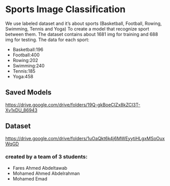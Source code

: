 # Sports Image Classification
We use labeled dataset and it’s about sports (Basketball, Football, Rowing, Swimming, Tennis and Yoga)
To create a model that recognize sport between them.
The dataset contains about 1681 img for training and 688 img for testing.
The data for each sport:
<ul>
  <li>Basketball:196</li>
  <li>Football:400</li>
  <li>Rowing:202
</li>
  <li>Swimming:240
</li>
  <li>Tennis:185
</li>
  <li>Yoga:458 
</li>
</ul>

## Saved Models
https://drive.google.com/drive/folders/19Q-gkBoeCIZx8kZCI3T-Xv1xDU_86943

## Dataset
https://drive.google.com/drive/folders/1uOaQkt6k4j6MWEyytiHLgxMSoOuxWqGD

### created by a team of 3 students: 
* Fares Ahmed Abdeltawab
* Mohamed Ahmed Abdelrahman
* Mohamed Emad
